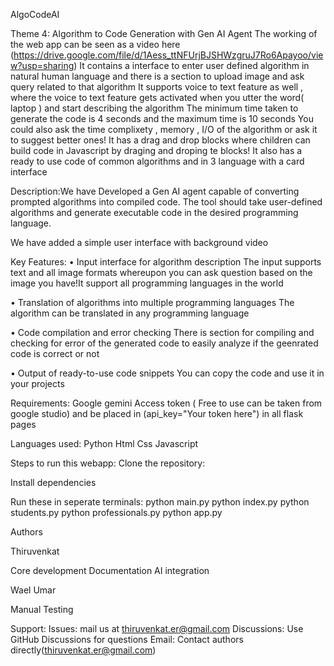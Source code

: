 AlgoCodeAI


Theme 4: Algorithm to Code Generation with Gen AI Agent
The working of the web app can be seen as a video here (https://drive.google.com/file/d/1Aess_ttNFUrjBJSHWzgruJ7Ro6Apayoo/view?usp=sharing)
It contains a interface to enter user defined algorithm in natural human language and there is a section to upload image and ask query related to that algorithm
It supports voice to text feature as well , where the voice to text feature gets activated when you utter the word( laptop ) and start describing the algorithm 
The minimum time taken to generate the code is 4 seconds and the maximum time is 10 seconds
You could also ask the time complixety , memory , I/O of the algorithm or ask it to suggest better ones!
It has a drag and drop blocks where children can build code in Javascript by draging and droping te blocks!
It also has a ready to use code of common algorithms and in 3 language with a card interface

Description:We have Developed a Gen AI agent capable of converting prompted algorithms into compiled code. 
The tool should take user-defined algorithms and generate executable code in the desired programming language.

We have added a simple user interface with background video 



Key Features:
• Input interface for algorithm description
The input supports text and all image formats whereupon you can ask question based on the image you have!It support all programming languages in the world

• Translation of algorithms into multiple programming languages
The algorithm can be translated in any programming language

• Code compilation and error checking
There is section for compiling and checking for error of the generated code to easily analyze if the geenrated code is correct or not

• Output of ready-to-use code snippets
You can copy the code and use it in your projects

Requirements:
Google gemini Access token ( Free to use can be taken from google studio) and be placed in (api_key="Your token here") in all flask pages

Languages used:
Python
Html
Css
Javascript

Steps to run this webapp:
Clone the repository:

Install dependencies

Run these in seperate terminals:
python main.py
python index.py
python students.py
python professionals.py
python app.py


Authors

Thiruvenkat

Core development
Documentation
AI integration


Wael Umar

Manual Testing

Support:
Issues: mail us at thiruvenkat.er@gmail.com
Discussions: Use GitHub Discussions for questions
Email: Contact authors directly(thiruvenkat.er@gmail.com)

